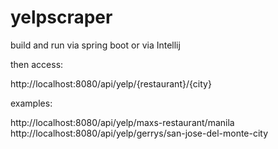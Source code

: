 # yelpscraper

build and run via spring boot or via Intellij

then access:

http://localhost:8080/api/yelp/{restaurant}/{city}

examples:

http://localhost:8080/api/yelp/maxs-restaurant/manila
http://localhost:8080/api/yelp/gerrys/san-jose-del-monte-city
